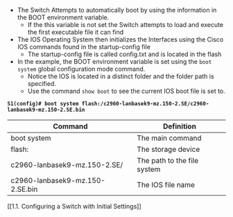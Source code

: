 - The Switch Attempts to automatically boot by using the information in the BOOT environment variable.
	 - If the this variable is not set the Switch attempts to load and execute the first executable file it can find
- The IOS Operating System then initializes the Interfaces using the Cisco IOS commands found in the startup-config file
	 - The startup-config file is called config.txt and is located in the flash
- In the example, the BOOT environment variable is set using the `boot system` global configuration mode command.
	- Notice the IOS is located in a distinct folder and the folder path is specified.
	- Use the command `show boot` to see the current IOS boot file is set to.
	
**`S1(config)# boot system flash:/c2960-lanbasek9-mz.150-2.SE/c2960-lanbasek9-mz.150-2.SE.bin`**

| Command                         | Definition                  |
| ------------------------------- | --------------------------- |
| boot system                     | The main command            |
| flash:                          | The storage device          |
| c2960-lanbasek9-mz.150-2.SE/    | The path to the file system |
| c2960-lanbasek9-mz.150-2.SE.bin | The IOS file name           |

[[1.1. Configuring a Switch with Initial Settings]]